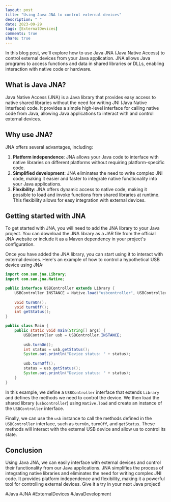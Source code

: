 ```yaml
---
layout: post
title: "Using Java JNA to control external devices"
description: " "
date: 2023-09-29
tags: [ExternalDevices]
comments: true
share: true
---
```

In this blog post, we'll explore how to use Java JNA (Java Native Access) to control external devices from your Java application. JNA allows Java programs to access functions and data in shared libraries or DLLs, enabling interaction with native code or hardware.

## What is Java JNA?
Java Native Access (JNA) is a Java library that provides easy access to native shared libraries without the need for writing JNI (Java Native Interface) code. It provides a simple high-level interface for calling native code from Java, allowing Java applications to interact with and control external devices.

## Why use JNA?
JNA offers several advantages, including:

1. **Platform independence**: JNA allows your Java code to interface with native libraries on different platforms without requiring platform-specific code.
2. **Simplified development**: JNA eliminates the need to write complex JNI code, making it easier and faster to integrate native functionality into your Java applications.
3. **Flexibility**: JNA offers dynamic access to native code, making it possible to load and invoke functions from shared libraries at runtime. This flexibility allows for easy integration with external devices.

## Getting started with JNA
To get started with JNA, you will need to add the JNA library to your Java project. You can download the JNA library as a JAR file from the official JNA website or include it as a Maven dependency in your project's configuration.

Once you have added the JNA library, you can start using it to interact with external devices. Here's an example of how to control a hypothetical USB device using JNA:

```java
import com.sun.jna.Library;
import com.sun.jna.Native;

public interface USBController extends Library {
    USBController INSTANCE = Native.load("usbcontroller", USBController.class);
    
    void turnOn();
    void turnOff();
    int getStatus();
}

public class Main {
    public static void main(String[] args) {
        USBController usb = USBController.INSTANCE;
        
        usb.turnOn();
        int status = usb.getStatus();
        System.out.println("Device status: " + status);
        
        usb.turnOff();
        status = usb.getStatus();
        System.out.println("Device status: " + status);
    }
}
```

In this example, we define a `USBController` interface that extends `Library` and defines the methods we need to control the device. We then load the shared library (`usbcontroller`) using `Native.load` and create an instance of the `USBController` interface.

Finally, we can use the `usb` instance to call the methods defined in the `USBController` interface, such as `turnOn`, `turnOff`, and `getStatus`. These methods will interact with the external USB device and allow us to control its state.

## Conclusion
Using Java JNA, we can easily interface with external devices and control their functionality from our Java applications. JNA simplifies the process of integrating native libraries and eliminates the need for writing complex JNI code. It provides platform independence and flexibility, making it a powerful tool for controlling external devices. Give it a try in your next Java project!

#Java #JNA #ExternalDevices #JavaDevelopment